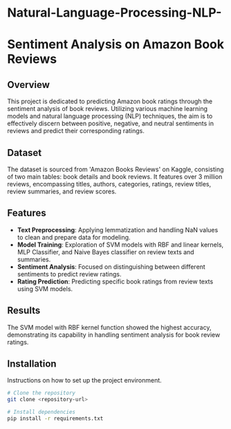 # Natural-Language-Processing-NLP-
# Sentiment Analysis on Amazon Book Reviews

## Overview
This project is dedicated to predicting Amazon book ratings through the sentiment analysis of book reviews. Utilizing various machine learning models and natural language processing (NLP) techniques, the aim is to effectively discern between positive, negative, and neutral sentiments in reviews and predict their corresponding ratings.

## Dataset
The dataset is sourced from 'Amazon Books Reviews' on Kaggle, consisting of two main tables: book details and book reviews. It features over 3 million reviews, encompassing titles, authors, categories, ratings, review titles, review summaries, and review scores.

## Features
- **Text Preprocessing**: Applying lemmatization and handling NaN values to clean and prepare data for modeling.
- **Model Training**: Exploration of SVM models with RBF and linear kernels, MLP Classifier, and Naive Bayes classifier on review texts and summaries.
- **Sentiment Analysis**: Focused on distinguishing between different sentiments to predict review ratings.
- **Rating Prediction**: Predicting specific book ratings from review texts using SVM models.

## Results
The SVM model with RBF kernel function showed the highest accuracy, demonstrating its capability in handling sentiment analysis for book review ratings.

## Installation
Instructions on how to set up the project environment.

```bash
# Clone the repository
git clone <repository-url>

# Install dependencies
pip install -r requirements.txt












